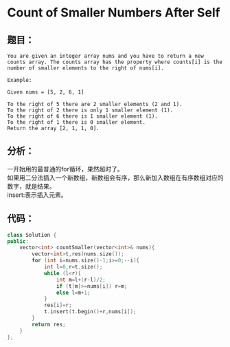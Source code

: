#  Count of Smaller Numbers After Self
## 题目：
```
You are given an integer array nums and you have to return a new counts array. The counts array has the property where counts[i] is the number of smaller elements to the right of nums[i].

Example:

Given nums = [5, 2, 6, 1]

To the right of 5 there are 2 smaller elements (2 and 1).
To the right of 2 there is only 1 smaller element (1).
To the right of 6 there is 1 smaller element (1).
To the right of 1 there is 0 smaller element.
Return the array [2, 1, 1, 0].
```
## 分析：
一开始用的最普通的for循环，果然超时了。<br>
如果用二分法插入一个新数组，新数组会有序，那么新加入数组在有序数组对应的数字，就是结果。<br>
insert:表示插入元素。<br>

## 代码：
```C++
class Solution {
public:
    vector<int> countSmaller(vector<int>& nums){
        vector<int>t,res(nums.size());
        for (int i=nums.size()-1;i>=0;--i){
            int l=0,r=t.size();
            while (l<r){
                int m=l+(r-l)/2;
                if (t[m]>=nums[i]) r=m;
                else l=m+1;
            }
            res[i]=r;
            t.insert(t.begin()+r,nums[i]);
        }
        return res;
    }
};
